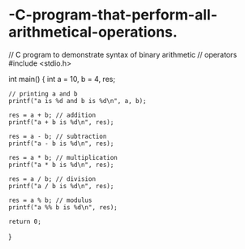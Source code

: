 # -C-program-that-perform-all-arithmetical-operations.
// C program to demonstrate syntax of binary arithmetic
// operators
#include <stdio.h>

int main()
{
    int a = 10, b = 4, res;

    // printing a and b
    printf("a is %d and b is %d\n", a, b);

    res = a + b; // addition
    printf("a + b is %d\n", res);

    res = a - b; // subtraction
    printf("a - b is %d\n", res);

    res = a * b; // multiplication
    printf("a * b is %d\n", res);

    res = a / b; // division
    printf("a / b is %d\n", res);

    res = a % b; // modulus
    printf("a %% b is %d\n", res);

    return 0;
}
